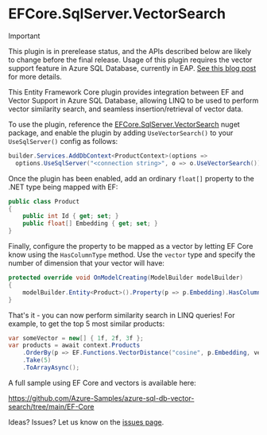 # EFCore.SqlServer.VectorSearch

> [!IMPORTANT]  
> This plugin is in prerelease status, and the APIs described below are likely to change before the final release.
> Usage of this plugin requires the vector support feature in Azure SQL Database, currently in EAP. [See this blog post](https://devblogs.microsoft.com/azure-sql/announcing-eap-native-vector-support-in-azure-sql-database/) for more details.

This Entity Framework Core plugin provides integration between EF and Vector Support in Azure SQL Database, allowing LINQ to be used to perform vector similarity search, and seamless insertion/retrieval of vector data.

To use the plugin, reference the [EFCore.SqlServer.VectorSearch](https://www.nuget.org/packages/EFCore.SqlServer.VectorSearch) nuget package, and enable the plugin by adding `UseVectorSearch()` to your `UseSqlServer()` config as follows:

```c#
builder.Services.AddDbContext<ProductContext>(options =>
  options.UseSqlServer("<connection string>", o => o.UseVectorSearch()));
```

Once the plugin has been enabled, add an ordinary `float[]` property to the .NET type being mapped with EF:

```c#
public class Product
{
    public int Id { get; set; }
    public float[] Embedding { get; set; }
}
```

Finally, configure the property to be mapped as a vector by letting EF Core know using the `HasColumnType` method. Use the `vector` type and specify the number of dimension that your vector will have:

```c#
protected override void OnModelCreating(ModelBuilder modelBuilder)
{
    modelBuilder.Entity<Product>().Property(p => p.Embedding).HasColumnType("vector(3)");
}
```

That's it - you can now perform similarity search in LINQ queries! For example, to get the top 5 most similar products:

```c#
var someVector = new[] { 1f, 2f, 3f };
var products = await context.Products
    .OrderBy(p => EF.Functions.VectorDistance("cosine", p.Embedding, vector))
    .Take(5)
    .ToArrayAsync();
```

A full sample using EF Core and vectors is available here:

https://github.com/Azure-Samples/azure-sql-db-vector-search/tree/main/EF-Core

Ideas? Issues? Let us know on the [issues page](https://github.com/efcore/EFCore.SqlServer.VectorSearch/issues).
